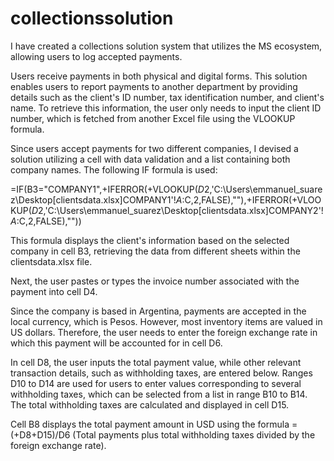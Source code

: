 # collectionssolution
I have created a collections solution system that utilizes the MS ecosystem, allowing users to log accepted payments.

Users receive payments in both physical and digital forms. This solution enables users to report payments to another department by providing details such as the client's ID number, tax identification number, and client's name. To retrieve this information, the user only needs to input the client ID number, which is fetched from another Excel file using the VLOOKUP formula.

Since users accept payments for two different companies, I devised a solution utilizing a cell with data validation and a list containing both company names. The following IF formula is used:

=IF(B3="COMPANY1",+IFERROR(+VLOOKUP($D$2,'C:\Users\emmanuel_suarez\Desktop\[clientsdata.xlsx]COMPANY1'!$A:$C,2,FALSE),""),+IFERROR(+VLOOKUP($D$2,'C:\Users\emmanuel_suarez\Desktop\[clientsdata.xlsx]COMPANY2'!$A:$C,2,FALSE),""))

This formula displays the client's information based on the selected company in cell B3, retrieving the data from different sheets within the clientsdata.xlsx file.

Next, the user pastes or types the invoice number associated with the payment into cell D4.

Since the company is based in Argentina, payments are accepted in the local currency, which is Pesos. However, most inventory items are valued in US dollars. Therefore, the user needs to enter the foreign exchange rate in which this payment will be accounted for in cell D6.

In cell D8, the user inputs the total payment value, while other relevant transaction details, such as withholding taxes, are entered below. Ranges D10 to D14 are used for users to enter values corresponding to several withholding taxes, which can be selected from a list in range B10 to B14. The total withholding taxes are calculated and displayed in cell D15.

Cell B8 displays the total payment amount in USD using the formula =(+D8+D15)/D6 (Total payments plus total withholding taxes divided by the foreign exchange rate).
